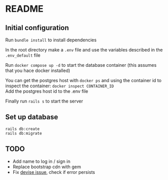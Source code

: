# README

## Initial configuration

Run `bundle install` to install dependencies

In the root directory make a `.env` file and use the variables 
described in the `.env_default` file

Run `docker compose up -d` to start the database container (this assumes that
you hace docker installed)

You can get the postgres host with `docker ps` and using the container id
to inspect the container: `docker inspect CONTAINER_ID`  
Add the postgres host id to the .env file

Finally run `rails s` to start the server

## Set up database

```
rails db:create
rails db:migrate
```

## TODO

- Add name to log in / sign in
- Replace bootstrap cdn with gem
- Fix [devise issue](https://github.com/heartcombo/devise/issues/5439), check if error persists